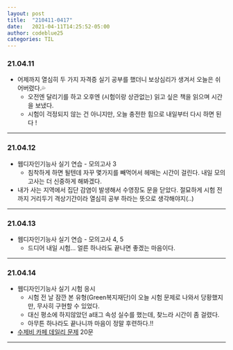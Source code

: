 ```yaml
---
layout: post
title:  "210411-0417"
date:   2021-04-11T14:25:52-05:00
author: codeblue25
categories: TIL
---
```


<h3>21.04.11</h3>

* 어제까지 열심히 두 가지 자격증 실기 공부를 했더니 보상심리가 생겨서 오늘은 쉬어버렸다.💦
  * 오전엔 달리기를 하고 오후엔 (시험이랑 상관없는) 읽고 싶은 책을 읽으며 시간을 보냈다.
  * 시험이 걱정되지 않는 건 아니지만, 오늘 충전한 힘으로 내일부터 다시 하면 된다 !

---

<h3>21.04.12</h3>

* 웹디자인기능사 실기 연습 - 모의고사 3
  * 침착하게 하면 될텐데 자꾸 몇가지를 빼먹어서 헤매는 시간이 걸린다. 내일 모의고사는 더 신중하게 해봐겠다.
* 내가 사는 지역에서 집단 감염이 발생해서 수영장도 문을 닫았다. 절묘하게 시험 전까지 거리두기 격상기간이라 열심히 공부 하라는 뜻으로 생각해야지(..)

---

<h3>21.04.13</h3>

* 웹디자인기능사 실기 연습 - 모의고사 4, 5
  * 드디어 내일 시험... 얼른 하나라도 끝나면 좋겠는 마음이다.

---

<h3>21.04.14</h3>

* 웹디자인기능사 실기 시험 응시
  * 시험 전 날 잠깐 본 유형(Green복지재단)이 오늘 시험 문제로 나와서 당황했지만, 무사히 구현할 수 있었다.
  * 대신 평소에 하지않았던 a태그 속성 실수를 했는데, 찾느라 시간이 좀 걸렸다.
  * 아무튼 하나라도 끝나니까 마음이 정말 후련하다.!!
* [수제비 카페 데일리 문제](https://cafe.naver.com/soojebi) 20문

---
